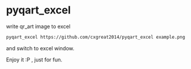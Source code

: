 # pyqart_excel
write qr_art image to excel

```bash
pyqart_excel https://github.com/cxgreat2014/pyqart_excel example.png
```

and switch to excel window.

Enjoy it :P , just for fun.

